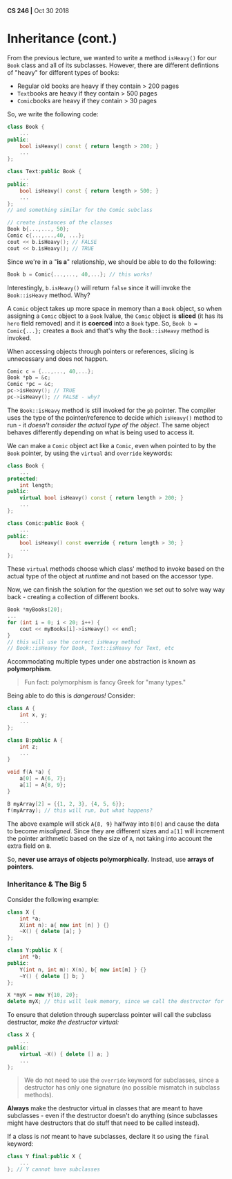 __CS 246 |__ Oct 30 2018

# Inheritance (cont.)

From the previous lecture, we wanted to write a method `isHeavy()` for our `Book` class and all of its subclasses. However, there are different defintions of "heavy" for different types of books:

- Regular old books are heavy if they contain > 200 pages
- `Text`books are heavy if they contain > 500 pages
- `Comic`books are heavy if they contain > 30 pages

So, we write the following code:

```cpp
class Book {
    ...
public:
    bool isHeavy() const { return length > 200; }
    ...
};

class Text:public Book {
    ...
public: 
    bool isHeavy() const { return length > 500; }
    ...
};
// and something similar for the Comic subclass

// create instances of the classes
Book b{...,..., 50};
Comic c{...,...,40, ...};
cout << b.isHeavy(); // FALSE
cout << b.isHeavy(); // TRUE
```

Since we're in a "__is a__" relationship, we should be able to do the following:

```cpp
Book b = Comic{...,..., 40,...}; // this works!
```

Interestingly, `b.isHeavy()` will return `false` since it will invoke the `Book::isHeavy` method. Why?

A `Comic` object takes up more space in memory than a `Book` object, so when assigning a `Comic` object to a `Book` lvalue, the `Comic` object is __sliced__ (it has its `hero` field removed) and it is __coerced__ into a `Book` type. So, `Book b = Comic{...};` creates a `Book` and that's why the `Book::isHeavy` method is invoked.

When accessing objects through pointers or references, slicing is unnecessary and does not happen.

```cpp
Comic c = {...,..., 40,...};
Book *pb = &c;
Comic *pc = &c;
pc->isHeavy(); // TRUE
pc->isHeavy(); // FALSE - why?
```

The `Book::isHeavy` method is still invoked for the `pb` pointer. The compiler uses the type of the pointer/reference to decide which `isHeavy()` method to run - it _doesn't consider the actual type of the object_. The same object behaves differently depending on what is being used to access it.

We can make a `Comic` object act like a `Comic`, even when pointed to by the `Book` pointer, by using the `virtual` and `override` keywords:

```cpp
class Book {
    ...
protected:
    int length;
public:
    virtual bool isHeavy() const { return length > 200; }
    ...
};

class Comic:public Book {
    ...
public:
    bool isHeavy() const override { return length > 30; }
    ...
};
```

These `virtual` methods choose which class' method to invoke based on the actual type of the object at _runtime_ and not based on the accessor type.

Now, we can finish the solution for the question we set out to solve way way back - creating a collection of different books.

```cpp
Book *myBooks[20];
...
for (int i = 0; i < 20; i++) {
	cout << myBooks[i]->isHeavy() << endl;
}
// this will use the correct isHeavy method 
// Book::isHeavy for Book, Text::isHeavy for Text, etc
```

Accommodating multiple types under one abstraction is known as __polymorphism__.

> Fun fact: polymorphism is fancy Greek for "many types."

Being able to do this is _dangerous!_ Consider:

```cpp
class A {
    int x, y;
    ...
};

class B:public A {
    int z;
    ...
}

void f(A *a) {
    a[0] = A{6, 7};
    a[1] = A{8, 9};
}

B myArray[2] = {{1, 2, 3}, {4, 5, 6}};
f(myArray); // this will run, but what happens?
```

The above example will stick `A{8, 9}` halfway into `B[0]` and cause the data to become _misaligned_. Since they are different sizes and `a[1]` will increment the pointer arithmetic based on the size of `A`, not taking into account the extra field on `B`.

So, __never use arrays of objects polymorphically.__ Instead, use __arrays of pointers.__



### Inheritance & The Big 5

Consider the following example:

```cpp
class X {
    int *a;
	X(int n): a{ new int [n] } {}
    ~X() { delete [a]; }
};

class Y:public X {
    int *b;
public:
    Y(int n, int m): X(n), b{ new int[m] } {}
    ~Y() { delete [] b; }
};

X *myX = new Y{10, 20};
delete myX; // this will leak memory, since we call the destructor for X for an object of class Y
```

To ensure that deletion through superclass pointer will call the subclass destructor, _make the destructor virtual:_

```cpp
class X {
    ...
public:
    virtual ~X() { delete [] a; } 
    ...
};
```

> We do not need to use the `override` keyword for subclasses, since a destructor has only one signature (no possible mismatch in subclass methods).

__Always__ make the destructor virtual in classes that are meant to have subclasses - even if the destructor doesn't do anything (since subclasses might have destructors that do stuff that need to be called instead).



If a class is _not_ meant to have subclasses, declare it so using the `final` keyword:

```cpp
class Y final:public X {
    ...
}; // Y cannot have subclasses
```

